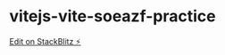 # vitejs-vite-soeazf-practice

[Edit on StackBlitz ⚡️](https://stackblitz.com/edit/vitejs-vite-soeazf)
